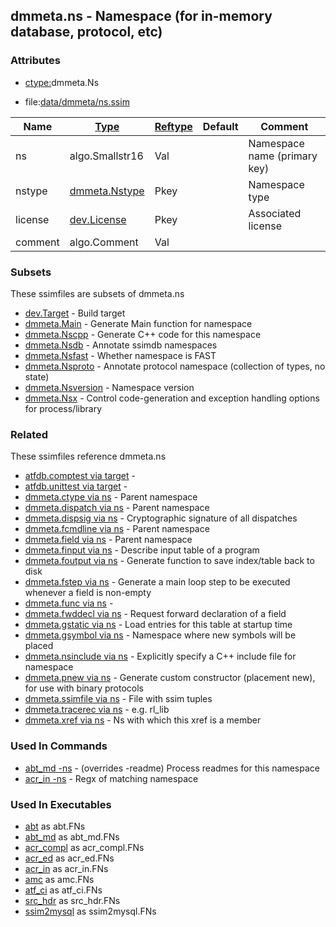 ## dmmeta.ns - Namespace (for in-memory database, protocol, etc)


### Attributes
<a href="#attributes"></a>
* [ctype:](/txt/ssimdb/dmmeta/ctype.md)dmmeta.Ns

* file:[data/dmmeta/ns.ssim](/data/dmmeta/ns.ssim)

|Name|[Type](/txt/ssimdb/dmmeta/ctype.md)|[Reftype](/txt/ssimdb/dmmeta/reftype.md)|Default|Comment|
|---|---|---|---|---|
|ns|algo.Smallstr16|Val||Namespace name (primary key)|
|nstype|[dmmeta.Nstype](/txt/ssimdb/dmmeta/nstype.md)|Pkey||Namespace type|
|license|[dev.License](/txt/ssimdb/dev/license.md)|Pkey||Associated license|
|comment|algo.Comment|Val|

### Subsets
<a href="#subsets"></a>
These ssimfiles are subsets of dmmeta.ns

* [dev.Target](/txt/ssimdb/dev/target.md) - Build target 
* [dmmeta.Main](/txt/ssimdb/dmmeta/main.md) - Generate Main function for namespace 
* [dmmeta.Nscpp](/txt/ssimdb/dmmeta/nscpp.md) - Generate C++ code for this namespace 
* [dmmeta.Nsdb](/txt/ssimdb/dmmeta/nsdb.md) - Annotate ssimdb namespaces 
* [dmmeta.Nsfast](/txt/ssimdb/dmmeta/nsfast.md) - Whether namespace is FAST 
* [dmmeta.Nsproto](/txt/ssimdb/dmmeta/nsproto.md) - Annotate protocol namespace (collection of types, no state) 
* [dmmeta.Nsversion](/txt/ssimdb/dmmeta/nsversion.md) - Namespace version 
* [dmmeta.Nsx](/txt/ssimdb/dmmeta/nsx.md) - Control code-generation and exception handling options for process/library

### Related
<a href="#related"></a>
These ssimfiles reference dmmeta.ns

* [atfdb.comptest via target](/txt/ssimdb/atfdb/comptest.md) -  
* [atfdb.unittest via target](/txt/ssimdb/atfdb/unittest.md) -  
* [dmmeta.ctype via ns](/txt/ssimdb/dmmeta/ctype.md) - Parent namespace 
* [dmmeta.dispatch via ns](/txt/ssimdb/dmmeta/dispatch.md) - Parent namespace 
* [dmmeta.dispsig via ns](/txt/ssimdb/dmmeta/dispsig.md) - Cryptographic signature of all dispatches 
* [dmmeta.fcmdline via ns](/txt/ssimdb/dmmeta/fcmdline.md) - Parent namespace 
* [dmmeta.field via ns](/txt/ssimdb/dmmeta/field.md) - Parent namespace 
* [dmmeta.finput via ns](/txt/ssimdb/dmmeta/finput.md) - Describe input table of a program 
* [dmmeta.foutput via ns](/txt/ssimdb/dmmeta/foutput.md) - Generate function to save index/table back to disk 
* [dmmeta.fstep via ns](/txt/ssimdb/dmmeta/fstep.md) - Generate a main loop step to be executed whenever a field is non-empty 
* [dmmeta.func via ns](/txt/ssimdb/dmmeta/func.md) -  
* [dmmeta.fwddecl via ns](/txt/ssimdb/dmmeta/fwddecl.md) - Request forward declaration of a field 
* [dmmeta.gstatic via ns](/txt/ssimdb/dmmeta/gstatic.md) - Load entries for this table at startup time 
* [dmmeta.gsymbol via ns](/txt/ssimdb/dmmeta/gsymbol.md) - Namespace where new symbols will be placed 
* [dmmeta.nsinclude via ns](/txt/ssimdb/dmmeta/nsinclude.md) - Explicitly specify a C++ include file for namespace 
* [dmmeta.pnew via ns](/txt/ssimdb/dmmeta/pnew.md) - Generate custom constructor (placement new), for use with binary protocols 
* [dmmeta.ssimfile via ns](/txt/ssimdb/dmmeta/ssimfile.md) - File with ssim tuples 
* [dmmeta.tracerec via ns](/txt/ssimdb/dmmeta/tracerec.md) - e.g. rl_lib 
* [dmmeta.xref via ns](/txt/ssimdb/dmmeta/xref.md) - Ns with which this xref is a member

### Used In Commands
<a href="#used-in-commands"></a>
* [abt_md -ns](/txt/exe/abt_md/README.md) - (overrides -readme) Process readmes for this namespace 
* [acr_in -ns](/txt/exe/acr_in/README.md) - Regx of matching namespace

### Used In Executables
<a href="#used-in-executables"></a>
* [abt](/txt/exe/abt/README.md) as abt.FNs
* [abt_md](/txt/exe/abt_md/README.md) as abt_md.FNs
* [acr_compl](/txt/exe/acr_compl/README.md) as acr_compl.FNs
* [acr_ed](/txt/exe/acr_ed/README.md) as acr_ed.FNs
* [acr_in](/txt/exe/acr_in/README.md) as acr_in.FNs
* [amc](/txt/exe/amc/README.md) as amc.FNs
* [atf_ci](/txt/exe/atf_ci/README.md) as atf_ci.FNs
* [src_hdr](/txt/exe/src_hdr/README.md) as src_hdr.FNs
* [ssim2mysql](/txt/exe/ssim2mysql/README.md) as ssim2mysql.FNs

